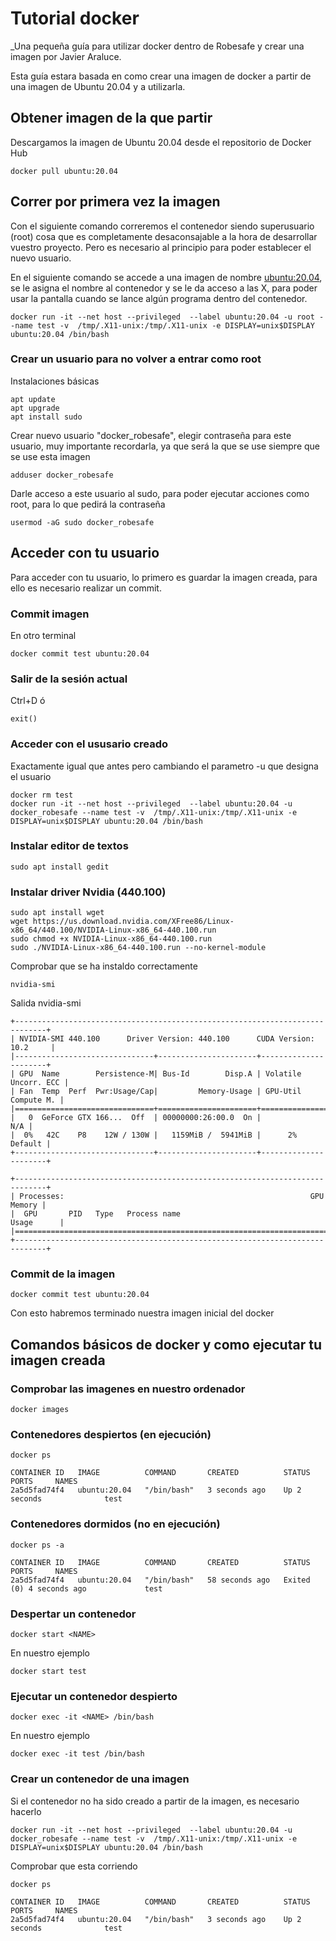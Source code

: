 # Tutorial docker 

_Una pequeña guía para utilizar docker dentro de Robesafe y crear una imagen por Javier Araluce.

Esta guía estara basada en como crear una imagen de docker a partir de una imagen de Ubuntu 20.04 y a utilizarla.

## Obtener imagen de la que partir 
Descargamos la imagen de Ubuntu 20.04 desde el repositorio de Docker Hub
```
docker pull ubuntu:20.04
```

## Correr por primera vez la imagen 

Con el siguiente comando correremos el contenedor siendo superusuario (root) cosa que es completamente desaconsajable a la hora de desarrollar vuestro proyecto. Pero es necesario al principio para poder establecer el nuevo usuario.

En el siguiente comando se accede a una imagen de nombre <ubuntu:20.04>, se le asigna el nombre <test> al contenedor y se le da acceso a las X, para poder usar la pantalla cuando se lance algún programa dentro del contenedor.
```
docker run -it --net host --privileged  --label ubuntu:20.04 -u root --name test -v  /tmp/.X11-unix:/tmp/.X11-unix -e DISPLAY=unix$DISPLAY ubuntu:20.04 /bin/bash
```


### Crear un usuario para no volver a entrar como root

Instalaciones básicas 
```
apt update
apt upgrade
apt install sudo
```
Crear nuevo usuario "docker_robesafe", elegir contraseña para este usuario, muy importante recordarla, ya que será la que se use siempre que se use esta imagen 
```
adduser docker_robesafe
```
Darle acceso a este usuario al sudo, para poder ejecutar acciones como root, para lo que pedirá la contraseña 
```
usermod -aG sudo docker_robesafe
```

## Acceder con tu usuario
Para acceder con tu usuario, lo primero es guardar la imagen creada, para ello es necesario realizar un commit.

### Commit imagen 
En otro terminal 
```
docker commit test ubuntu:20.04 
```

### Salir de la sesión actual
Ctrl+D 
ó
```
exit()
```
### Acceder con el ususario creado
Exactamente igual que antes pero cambiando el parametro -u que designa el usuario 
```
docker rm test
docker run -it --net host --privileged  --label ubuntu:20.04 -u docker_robesafe --name test -v  /tmp/.X11-unix:/tmp/.X11-unix -e DISPLAY=unix$DISPLAY ubuntu:20.04 /bin/bash
```

### Instalar editor de textos
```
sudo apt install gedit
```

### Instalar driver Nvidia (440.100)

```
sudo apt install wget
wget https://us.download.nvidia.com/XFree86/Linux-x86_64/440.100/NVIDIA-Linux-x86_64-440.100.run
sudo chmod +x NVIDIA-Linux-x86_64-440.100.run 
sudo ./NVIDIA-Linux-x86_64-440.100.run --no-kernel-module
```
Comprobar que se ha instaldo correctamente 
```
nvidia-smi
```
Salida nvidia-smi
```
+-----------------------------------------------------------------------------+
| NVIDIA-SMI 440.100      Driver Version: 440.100      CUDA Version: 10.2     |
|-------------------------------+----------------------+----------------------+
| GPU  Name        Persistence-M| Bus-Id        Disp.A | Volatile Uncorr. ECC |
| Fan  Temp  Perf  Pwr:Usage/Cap|         Memory-Usage | GPU-Util  Compute M. |
|===============================+======================+======================|
|   0  GeForce GTX 166...  Off  | 00000000:26:00.0  On |                  N/A |
|  0%   42C    P8    12W / 130W |   1159MiB /  5941MiB |      2%      Default |
+-------------------------------+----------------------+----------------------+
                                                                               
+-----------------------------------------------------------------------------+
| Processes:                                                       GPU Memory |
|  GPU       PID   Type   Process name                             Usage      |
|=============================================================================|
+-----------------------------------------------------------------------------+
```
### Commit de la imagen 
```
docker commit test ubuntu:20.04 
```

Con esto habremos terminado nuestra imagen inicial del docker 

## Comandos básicos de docker y como ejecutar tu imagen creada

### Comprobar las imagenes en nuestro ordenador 
```
docker images
```


### Contenedores despiertos (en ejecución)
```
docker ps
```

```
CONTAINER ID   IMAGE          COMMAND       CREATED          STATUS          PORTS     NAMES
2a5d5fad74f4   ubuntu:20.04   "/bin/bash"   3 seconds ago    Up 2 seconds              test
```

### Contenedores dormidos (no en ejecución)

```
docker ps -a 
```

```
CONTAINER ID   IMAGE          COMMAND       CREATED          STATUS                     PORTS     NAMES
2a5d5fad74f4   ubuntu:20.04   "/bin/bash"   58 seconds ago   Exited (0) 4 seconds ago             test
```

### Despertar un contenedor 

```
docker start <NAME>
```
En nuestro ejemplo
```
docker start test
```

### Ejecutar un contenedor despierto 
```
docker exec -it <NAME> /bin/bash
```
En nuestro ejemplo
```
docker exec -it test /bin/bash
```
### Crear un contenedor de una imagen 
Si el contenedor no ha sido creado a partir de la imagen, es necesario hacerlo

```
docker run -it --net host --privileged  --label ubuntu:20.04 -u docker_robesafe --name test -v  /tmp/.X11-unix:/tmp/.X11-unix -e DISPLAY=unix$DISPLAY ubuntu:20.04 /bin/bash
```
Comprobar que esta corriendo 
```
docker ps
```

```
CONTAINER ID   IMAGE          COMMAND       CREATED          STATUS          PORTS     NAMES
2a5d5fad74f4   ubuntu:20.04   "/bin/bash"   3 seconds ago    Up 2 seconds              test
```